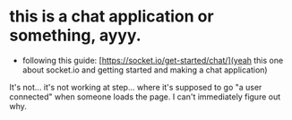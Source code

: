 # this is a chat application or something, ayyy.

* following this guide: [https://socket.io/get-started/chat/](yeah this one about socket.io and getting
started and making a chat application)

It's not... it's not working at step... where it's supposed to go "a user connected" when someone loads the page.
I can't immediately figure out why.


